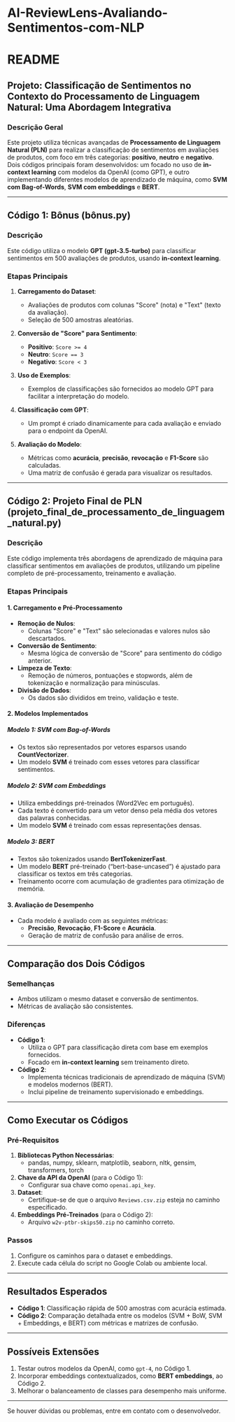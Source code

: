 # AI-ReviewLens-Avaliando-Sentimentos-com-NLP
# README

## Projeto: Classificação de Sentimentos no Contexto do Processamento de Linguagem Natural: Uma Abordagem Integrativa

### **Descrição Geral**
Este projeto utiliza técnicas avançadas de **Processamento de Linguagem Natural (PLN)** para realizar a classificação de sentimentos em avaliações de produtos, com foco em três categorias: **positivo**, **neutro** e **negativo**. Dois códigos principais foram desenvolvidos: um focado no uso de **in-context learning** com modelos da OpenAI (como GPT), e outro implementando diferentes modelos de aprendizado de máquina, como **SVM com Bag-of-Words**, **SVM com embeddings** e **BERT**.

---

## **Código 1: Bônus (bônus.py)**
### **Descrição**
Este código utiliza o modelo **GPT (gpt-3.5-turbo)** para classificar sentimentos em 500 avaliações de produtos, usando **in-context learning**.

### **Etapas Principais**
1. **Carregamento do Dataset**:
   - Avaliações de produtos com colunas "Score" (nota) e "Text" (texto da avaliação).
   - Seleção de 500 amostras aleatórias.

2. **Conversão de "Score" para Sentimento**:
   - **Positivo**: `Score >= 4`
   - **Neutro**: `Score == 3`
   - **Negativo**: `Score < 3`

3. **Uso de Exemplos**:
   - Exemplos de classificações são fornecidos ao modelo GPT para facilitar a interpretação do modelo.

4. **Classificação com GPT**:
   - Um prompt é criado dinamicamente para cada avaliação e enviado para o endpoint da OpenAI.

5. **Avaliação do Modelo**:
   - Métricas como **acurácia**, **precisão**, **revocação** e **F1-Score** são calculadas.
   - Uma matriz de confusão é gerada para visualizar os resultados.

---

## **Código 2: Projeto Final de PLN (projeto_final_de_processamento_de_linguagem_natural.py)**
### **Descrição**
Este código implementa três abordagens de aprendizado de máquina para classificar sentimentos em avaliações de produtos, utilizando um pipeline completo de pré-processamento, treinamento e avaliação.

### **Etapas Principais**

#### **1. Carregamento e Pré-Processamento**
- **Remoção de Nulos**:
  - Colunas "Score" e "Text" são selecionadas e valores nulos são descartados.
- **Conversão de Sentimento**:
  - Mesma lógica de conversão de "Score" para sentimento do código anterior.
- **Limpeza de Texto**:
  - Remoção de números, pontuações e stopwords, além de tokenização e normalização para minúsculas.
- **Divisão de Dados**:
  - Os dados são divididos em treino, validação e teste.

#### **2. Modelos Implementados**
##### **Modelo 1: SVM com Bag-of-Words**
- Os textos são representados por vetores esparsos usando **CountVectorizer**.
- Um modelo **SVM** é treinado com esses vetores para classificar sentimentos.

##### **Modelo 2: SVM com Embeddings**
- Utiliza embeddings pré-treinados (Word2Vec em português).
- Cada texto é convertido para um vetor denso pela média dos vetores das palavras conhecidas.
- Um modelo **SVM** é treinado com essas representações densas.

##### **Modelo 3: BERT**
- Textos são tokenizados usando **BertTokenizerFast**.
- Um modelo **BERT** pré-treinado (“bert-base-uncased”) é ajustado para classificar os textos em três categorias.
- Treinamento ocorre com acumulação de gradientes para otimização de memória.

#### **3. Avaliação de Desempenho**
- Cada modelo é avaliado com as seguintes métricas:
  - **Precisão**, **Revocação**, **F1-Score** e **Acurácia**.
  - Geração de matriz de confusão para análise de erros.

---

## **Comparação dos Dois Códigos**
### **Semelhanças**
- Ambos utilizam o mesmo dataset e conversão de sentimentos.
- Métricas de avaliação são consistentes.

### **Diferenças**
- **Código 1**:
  - Utiliza o GPT para classificação direta com base em exemplos fornecidos.
  - Focado em **in-context learning** sem treinamento direto.
- **Código 2**:
  - Implementa técnicas tradicionais de aprendizado de máquina (SVM) e modelos modernos (BERT).
  - Inclui pipeline de treinamento supervisionado e embeddings.

---

## **Como Executar os Códigos**
### **Pré-Requisitos**
1. **Bibliotecas Python Necessárias**:
   - pandas, numpy, sklearn, matplotlib, seaborn, nltk, gensim, transformers, torch
2. **Chave da API da OpenAI** (para o Código 1):
   - Configurar sua chave como `openai.api_key`.
3. **Dataset**:
   - Certifique-se de que o arquivo `Reviews.csv.zip` esteja no caminho especificado.
4. **Embeddings Pré-Treinados** (para o Código 2):
   - Arquivo `w2v-ptbr-skips50.zip` no caminho correto.

### **Passos**
1. Configure os caminhos para o dataset e embeddings.
2. Execute cada célula do script no Google Colab ou ambiente local.

---

## **Resultados Esperados**
- **Código 1**: Classificação rápida de 500 amostras com acurácia estimada.
- **Código 2**: Comparação detalhada entre os modelos (SVM + BoW, SVM + Embeddings, e BERT) com métricas e matrizes de confusão.

---

## **Possíveis Extensões**
1. Testar outros modelos da OpenAI, como `gpt-4`, no Código 1.
2. Incorporar embeddings contextualizados, como **BERT embeddings**, ao Código 2.
3. Melhorar o balanceamento de classes para desempenho mais uniforme.

---

Se houver dúvidas ou problemas, entre em contato com o desenvolvedor.


